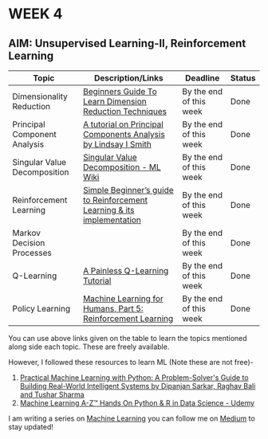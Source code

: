 # **WEEK 4**

## **AIM:** Unsupervised Learning-II, Reinforcement Learning

|Topic|Description/Links|Deadline|Status|
|---|---|---|---|
|Dimensionality Reduction|[Beginners Guide To Learn Dimension Reduction Techniques](https://www.analyticsvidhya.com/blog/2015/07/dimension-reduction-methods/)|By the end of this week|Done|
|Principal Component Analysis|[A tutorial on Principal Components Analysis by Lindsay I Smith](http://www.iro.umontreal.ca/~pift6080/H09/documents/papers/pca_tutorial.pdf)|By the end of this week|Done|
|Singular Value Decomposition|[Singular Value Decomposition - ML Wiki](http://mlwiki.org/index.php/Singular_Value_Decomposition)|By the end of this week|Done|
|Reinforcement Learning|[Simple Beginner’s guide to Reinforcement Learning & its implementation](https://www.analyticsvidhya.com/blog/2017/01/introduction-to-reinforcement-learning-implementation/)|By the end of this week|Done|
|Markov Decision Processes||By the end of this week|Done|
|Q-Learning|[A Painless Q-Learning Tutorial](http://mnemstudio.org/path-finding-q-learning-tutorial.htm)|By the end of this week|Done|
|Policy Learning|[Machine Learning for Humans, Part 5: Reinforcement Learning](https://medium.com/machine-learning-for.../reinforcement-learning-6eacf258b265)|By the end of this week|Done|


You can use above links given on the table to learn the topics mentioned along side each topic. These are freely available.

However, I followed these resources to learn ML (Note these are not free)-
1. [Practical Machine Learning with Python: A Problem-Solver's Guide to Building Real-World Intelligent Systems by Dipanjan Sarkar, Raghav Bali and Tushar Sharma](https://www.amazon.in/Practical-Machine-Learning-Python-Problem-Solvers/dp/1484232062?tag=googinhydr18418-21&tag=googinkenshoo-21&ascsubtag=fbfc405a-a9f9-4a28-a455-141eb00832bc)
2. [Machine Learning A-Z™ Hands On Python & R in Data Science - Udemy](https://www.udemy.com/machinelearning/)

I am writing a series on [Machine Learning](https://medium.com/series/73d7686fa634) you can follow me on [Medium](https://medium.com/@shreyateeza) to stay updated!
